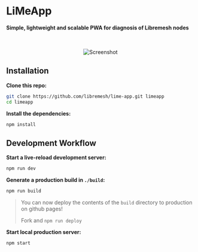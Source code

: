 # LiMeApp
**Simple, lightweight and scalable PWA for diagnosis of Libremesh nodes**


<p align="center"><br><br>
    <img src="https://raw.githubusercontent.com/libremesh/lime-app/fd31c213/screenshot.gif" alt="Screenshot" />
</p>


## Installation

**Clone this repo:**

```sh
git clone https://github.com/libremesh/lime-app.git limeapp
cd limeapp
```

**Install the dependencies:**

```sh
npm install
```


## Development Workflow

**Start a live-reload development server:**

```sh
npm run dev
```

**Generate a production build in `./build`:**

```sh
npm run build
```

> You can now deploy the contents of the `build` directory to production on github pages!
>
> Fork and `npm run deploy`


**Start local production server:**

```sh
npm start
```